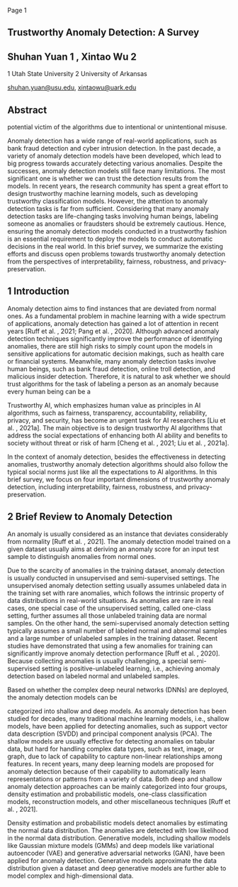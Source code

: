 Page 1

## Trustworthy Anomaly Detection: A Survey

## Shuhan Yuan 1 , Xintao Wu 2

1 Utah State University 2 University of Arkansas

shuhan.yuan@usu.edu, xintaowu@uark.edu

## Abstract

potential victim of the algorithms due to intentional or unintentional misuse.

Anomaly detection has a wide range of real-world applications, such as bank fraud detection and cyber intrusion detection. In the past decade, a variety of anomaly detection models have been developed, which lead to big progress towards accurately detecting various anomalies. Despite the successes, anomaly detection models still face many limitations. The most significant one is whether we can trust the detection results from the models. In recent years, the research community has spent a great effort to design trustworthy machine learning models, such as developing trustworthy classification models. However, the attention to anomaly detection tasks is far from sufficient. Considering that many anomaly detection tasks are life-changing tasks involving human beings, labeling someone as anomalies or fraudsters should be extremely cautious. Hence, ensuring the anomaly detection models conducted in a trustworthy fashion is an essential requirement to deploy the models to conduct automatic decisions in the real world. In this brief survey, we summarize the existing efforts and discuss open problems towards trustworthy anomaly detection from the perspectives of interpretability, fairness, robustness, and privacy-preservation.

## 1 Introduction

Anomaly detection aims to find instances that are deviated from normal ones. As a fundamental problem in machine learning with a wide spectrum of applications, anomaly detection has gained a lot of attention in recent years [Ruff et al. , 2021; Pang et al. , 2020]. Although advanced anomaly detection techniques significantly improve the performance of identifying anomalies, there are still high risks to simply count upon the models in sensitive applications for automatic decision makings, such as health care or financial systems. Meanwhile, many anomaly detection tasks involve human beings, such as bank fraud detection, online troll detection, and malicious insider detection. Therefore, it is natural to ask whether we should trust algorithms for the task of labeling a person as an anomaly because every human being can be a

Trustworthy AI, which emphasizes human value as principles in AI algorithms, such as fairness, transparency, accountability, reliability, privacy, and security, has become an urgent task for AI researchers [Liu et al. , 2021a]. The main objective is to design trustworthy AI algorithms that address the social expectations of enhancing both AI ability and benefits to society without threat or risk of harm [Cheng et al. , 2021; Liu et al. , 2021a].

In the context of anomaly detection, besides the effectiveness in detecting anomalies, trustworthy anomaly detection algorithms should also follow the typical social norms just like all the expectations to AI algorithms. In this brief survey, we focus on four important dimensions of trustworthy anomaly detection, including interpretability, fairness, robustness, and privacy-preservation.

## 2 Brief Review to Anomaly Detection

An anomaly is usually considered as an instance that deviates considerably from normality [Ruff et al. , 2021]. The anomaly detection model trained on a given dataset usually aims at deriving an anomaly score for an input test sample to distinguish anomalies from normal ones.

Due to the scarcity of anomalies in the training dataset, anomaly detection is usually conducted in unsupervised and semi-supervised settings. The unsupervised anomaly detection setting usually assumes unlabeled data in the training set with rare anomalies, which follows the intrinsic property of data distributions in real-world situations. As anomalies are rare in real cases, one special case of the unsupervised setting, called one-class setting, further assumes all those unlabeled training data are normal samples. On the other hand, the semi-supervised anomaly detection setting typically assumes a small number of labeled normal and abnormal samples and a large number of unlabeled samples in the training dataset. Recent studies have demonstrated that using a few anomalies for training can significantly improve anomaly detection performance [Ruff et al. , 2020]. Because collecting anomalies is usually challenging, a special semi-supervised setting is positive-unlabeled learning, i.e., achieving anomaly detection based on labeled normal and unlabeled samples.

Based on whether the complex deep neural networks (DNNs) are deployed, the anomaly detection models can be

categorized into shallow and deep models. As anomaly detection has been studied for decades, many traditional machine learning models, i.e., shallow models, have been applied for detecting anomalies, such as support vector data description (SVDD) and principal component analysis (PCA). The shallow models are usually effective for detecting anomalies on tabular data, but hard for handling complex data types, such as text, image, or graph, due to lack of capability to capture non-linear relationships among features. In recent years, many deep learning models are proposed for anomaly detection because of their capability to automatically learn representations or patterns from a variety of data. Both deep and shallow anomaly detection approaches can be mainly categorized into four groups, density estimation and probabilistic models, one-class classification models, reconstruction models, and other miscellaneous techniques [Ruff et al. , 2021].

Density estimation and probabilistic models detect anomalies by estimating the normal data distribution. The anomalies are detected with low likelihood in the normal data distribution. Generative models, including shallow models like Gaussian mixture models (GMMs) and deep models like variational autoencoder (VAE) and generative adversarial networks (GAN), have been applied for anomaly detection. Generative models approximate the data distribution given a dataset and deep generative models are further able to model complex and high-dimensional data.